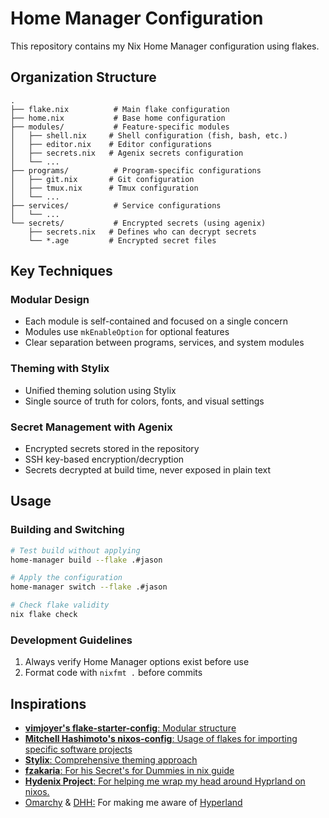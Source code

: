 # Home Manager Configuration

This repository contains my Nix Home Manager configuration using flakes.

## Organization Structure


```
.
├── flake.nix          # Main flake configuration
├── home.nix           # Base home configuration
├── modules/           # Feature-specific modules
│   ├── shell.nix     # Shell configuration (fish, bash, etc.)
│   ├── editor.nix    # Editor configurations
│   ├── secrets.nix   # Agenix secrets configuration
│   └── ...
├── programs/          # Program-specific configurations
│   ├── git.nix       # Git configuration
│   ├── tmux.nix      # Tmux configuration
│   └── ...
├── services/          # Service configurations
│   └── ...
└── secrets/           # Encrypted secrets (using agenix)
    ├── secrets.nix   # Defines who can decrypt secrets
    └── *.age         # Encrypted secret files
```

## Key Techniques

### Modular Design
- Each module is self-contained and focused on a single concern
- Modules use `mkEnableOption` for optional features
- Clear separation between programs, services, and system modules

### Theming with Stylix
- Unified theming solution using Stylix
- Single source of truth for colors, fonts, and visual settings

### Secret Management with Agenix
- Encrypted secrets stored in the repository
- SSH key-based encryption/decryption
- Secrets decrypted at build time, never exposed in plain text

## Usage

### Building and Switching
```bash
# Test build without applying
home-manager build --flake .#jason

# Apply the configuration
home-manager switch --flake .#jason

# Check flake validity
nix flake check
```

### Development Guidelines
1. Always verify Home Manager options exist before use
2. Format code with `nixfmt .` before commits

## Inspirations
- [**vimjoyer's flake-starter-config**: Modular structure](https://github.com/vimjoyer/flake-starter-config)
- [**Mitchell Hashimoto's nixos-config**: Usage of flakes for importing specific software projects](https://github.com/mitchellh/nixos-config)
- [**Stylix**: Comprehensive theming approach](https://github.com/nix-community/stylix)
- [**fzakaria**: For his Secret's for Dummies in nix guide](https://github.com/fzakaria/nix-home)
- [**Hydenix Project**: For helping me wrap my head around Hyprland on nixos.](https://github.com/richen604/hydenix) 
- [Omarchy](https://github.com/basecamp/omarchy) & [DHH:](https://github.com/dhh) For making me aware of [Hyperland](https://github.com/hyprwm/Hyprland)

